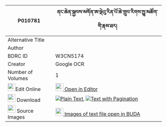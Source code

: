 |P010781|ནང་ཆེན་སྐྱབས་མགོན་ཨ་ལྡེའུ་རིན་པོ་ཆེ་གྲུབ་རིགས་ཁྱུ་མཚོག་གི་རྣམ་ཐར། 
| --- | --- 
|Alternative Title |
|Author | 
|BDRC ID | W3CN5174
|Creator | Google OCR
|Number of Volumes| 1
|<img width="25" src="https://img.icons8.com/color/25/000000/edit-property.png">Edit Online| [<img width="25" src="https://avatars.githubusercontent.com/u/45091458?s=200&v=4"> Open in Editor](http://editor.openpecha.org/P010781)
|<img width="25" src="https://img.icons8.com/fluent/48/000000/download-2.png"/>  Download | [![](https://img.icons8.com/color/20/000000/txt.png)Plain Text](https://github.com/Openpecha/P010781/releases/download/v1/nangchen_kyabgon_a_de'u_rinpoc_plain_P010781.zip), [![](https://img.icons8.com/color/20/000000/txt.png)Text with Pagination](https://github.com/Openpecha/P010781/releases/download/v1/nangchen_kyabgon_a_de'u_rinpoc_pages_P010781.zip)
|<img width="25" src="https://img.icons8.com/plasticine/100/000000/pictures-folder.png"/>  Source Images | [<img width="25" src="https://library.bdrc.io/icons/BUDA-small.svg"> Images of text file open in BUDA](https://library.bdrc.io/show/bdr:W3CN5174)